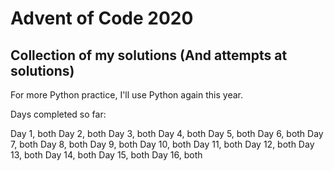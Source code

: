 # Advent of Code 2020
## Collection of my solutions (And attempts at solutions)

For more Python practice, I'll use Python again this year.

Days completed so far:

Day  1, both
Day  2, both
Day  3, both
Day  4, both
Day  5, both
Day  6, both
Day  7, both
Day  8, both
Day  9, both
Day 10, both
Day 11, both
Day 12, both
Day 13, both
Day 14, both
Day 15, both
Day 16, both